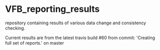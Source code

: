 # VFB_reporting_results
repository containing results of various data change and consistency checking.

 Current results are from the latest travis build #60 from commit: 'Creating full set of reports.' on master
